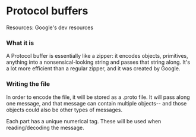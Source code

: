# Protocol buffers

Resources: Google's dev resources



### What it is

A Protocol buffer is essentially like a zipper: it encodes objects, primitives, anything into a nonsensical-looking string and passes that string along. It's a lot more efficient than a regular zipper, and it was created by Google.



### Writing the file

In order to encode the file, it will be stored as a .proto file. It will pass along one message, and that message can contain multiple objects-- and those objects could also be other types of messages. 

Each part has a unique numerical tag. These will be used when reading/decoding the message.

